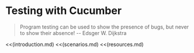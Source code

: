 Testing with Cucumber
=====================

> Program testing can be used to show the presence of bugs, but never to show their absence!
> -- Edsger W. Dijkstra

<<(introduction.md)
<<(scenarios.md)
<<(resources.md)
